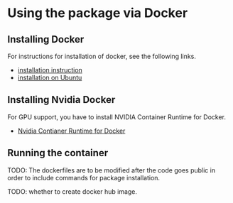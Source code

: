 # Using the package via Docker

## Installing Docker

For instructions for installation of docker, see the following links.

- [installation instruction](https://docs.docker.com/install/)
- [installation on Ubuntu](https://docs.docker.com/install/linux/docker-ce/ubuntu/)

## Installing Nvidia Docker

For GPU support, you have to install NVIDIA Container Runtime for Docker. 
- [Nvidia Contianer Runtime for Docker](https://github.com/NVIDIA/nvidia-docker)

## Running the container

TODO: The dockerfiles are to be modified after the code goes public in order to include commands for package installation.

TODO: whether to create docker hub image.



